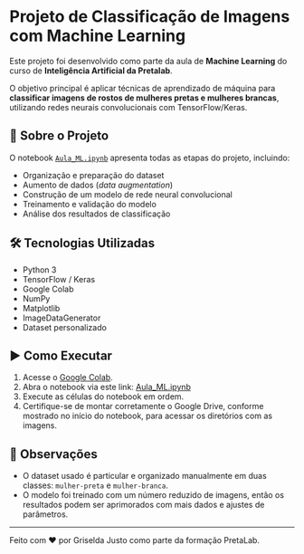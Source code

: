 
# Projeto de Classificação de Imagens com Machine Learning

Este projeto foi desenvolvido como parte da aula de **Machine Learning** do curso de **Inteligência Artificial da Pretalab**.

O objetivo principal é aplicar técnicas de aprendizado de máquina para **classificar imagens de rostos de mulheres pretas e mulheres brancas**, utilizando redes neurais convolucionais com TensorFlow/Keras.

## 📁 Sobre o Projeto

O notebook [`Aula_ML.ipynb`](https://github.com/GriseldaJusto/Projeto_ML/blob/main/Aula_ML.ipynb) apresenta todas as etapas do projeto, incluindo:

- Organização e preparação do dataset
- Aumento de dados (*data augmentation*)
- Construção de um modelo de rede neural convolucional
- Treinamento e validação do modelo
- Análise dos resultados de classificação

## 🛠️ Tecnologias Utilizadas

- Python 3
- TensorFlow / Keras
- Google Colab
- NumPy
- Matplotlib
- ImageDataGenerator
- Dataset personalizado

## ▶️ Como Executar

1. Acesse o [Google Colab](https://colab.research.google.com/).
2. Abra o notebook via este link: [Aula_ML.ipynb](https://github.com/GriseldaJusto/Projeto_ML/blob/main/Aula_ML.ipynb)
3. Execute as células do notebook em ordem.
4. Certifique-se de montar corretamente o Google Drive, conforme mostrado no início do notebook, para acessar os diretórios com as imagens.

## 📌 Observações

- O dataset usado é particular e organizado manualmente em duas classes: `mulher-preta` e `mulher-branca`.
- O modelo foi treinado com um número reduzido de imagens, então os resultados podem ser aprimorados com mais dados e ajustes de parâmetros.

---


Feito com ❤️ por Griselda Justo como parte da formação PretaLab.
